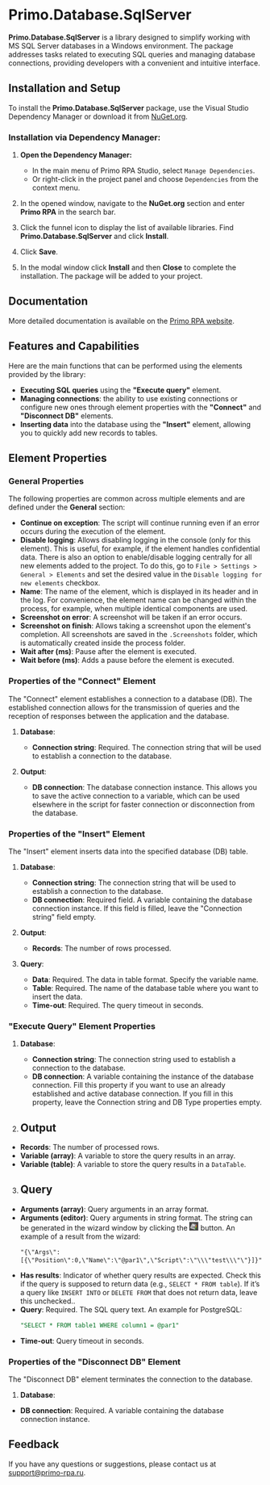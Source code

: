 # Primo.Database.SqlServer

**Primo.Database.SqlServer** is a library designed to simplify working with MS SQL Server databases in a Windows environment. The package addresses tasks related to executing SQL queries and managing database connections, providing developers with a convenient and intuitive interface.

## Installation and Setup

To install the **Primo.Database.SqlServer** package, use the Visual Studio Dependency Manager or download it from [NuGet.org](https://www.nuget.org/).

### Installation via Dependency Manager:

1. **Open the Dependency Manager:**
   - In the main menu of Primo RPA Studio, select `Manage Dependencies`.
   - Or right-click in the project panel and choose `Dependencies` from the context menu.

2. In the opened window, navigate to the **NuGet.org** section and enter **Primo RPA** in the search bar.

3. Click the funnel icon to display the list of available libraries. Find **Primo.Database.SqlServer** and click **Install**.

4. Click **Save**.

5. In the modal window click **Install** and then **Close** to complete the installation. The package will be added to your project.

## Documentation

More detailed documentation is available on the [Primo RPA website](https://docs.primo-rpa.com).

## Features and Capabilities

Here are the main functions that can be performed using the elements provided by the library:

- **Executing SQL queries** using the **"Execute query"** element.
- **Managing connections**: the ability to use existing connections or configure new ones through element properties with the **"Connect"** and **"Disconnect DB"** elements.
- **Inserting data** into the database using the **"Insert"** element, allowing you to quickly add new records to tables.

## Element Properties

### General Properties
The following properties are common across multiple elements and are defined under the **General** section:

- **Continue on exception**: The script will continue running even if an error occurs during the execution of the element.
- **Disable logging**: Allows disabling logging in the console (only for this element). This is useful, for example, if the element handles confidential data. There is also an option to enable/disable logging centrally for all new elements added to the project. To do this, go to `File > Settings > General > Elements` and set the desired value in the `Disable logging for new elements` checkbox.
- **Name**: The name of the element, which is displayed in its header and in the log. For convenience, the element name can be changed within the process, for example, when multiple identical components are used.
- **Screenshot on error**: A screenshot will be taken if an error occurs.
- **Screenshot on finish**: Allows taking a screenshot upon the element's completion. All screenshots are saved in the `.Screenshots` folder, which is automatically created inside the process folder.
- **Wait after (ms)**: Pause after the element is executed.
- **Wait before (ms)**: Adds a pause before the element is executed.

### Properties of the "Connect" Element

The "Connect" element establishes a connection to a database (DB). The established connection allows for the transmission of queries and the reception of responses between the application and the database.

1. **Database**:
   - **Connection string**: Required. The connection string that will be used to establish a connection to the database.

2. **Output**:
   - **DB connection**: The database connection instance. This allows you to save the active connection to a variable, which can be used elsewhere in the script for faster connection or disconnection from the database.

### Properties of the "Insert" Element

The "Insert" element inserts data into the specified database (DB) table.

1. **Database**:
   - **Connection string**: The connection string that will be used to establish a connection to the database.
   - **DB connection**: Required field. A variable containing the database connection instance. If this field is filled, leave the "Connection string" field empty.

2. **Output**:
   - **Records**: The number of rows processed.

3. **Query**:
   - **Data**: Required. The data in table format. Specify the variable name.
   - **Table**: Required. The name of the database table where you want to insert the data.
   - **Time-out**: Required. The query timeout in seconds.

### "Execute Query" Element Properties

1. **Database**:
   
   - **Connection string**: The connection string used to establish a connection to the database. 
   - **DB connection**: A variable containing the instance of the database connection. Fill this property if you want to use an already established and active database connection. If you fill in this property, leave the Connection string and DB Type properties empty.

2. ## Output

- **Records**: The number of processed rows.
- **Variable (array)**: A variable to store the query results in an array.
- **Variable (table)**: A variable to store the query results in a `DataTable`.

3. ## Query

- **Arguments (array)**: Query arguments in an array format.
- **Arguments (editor)**: Query arguments in string format. The string can be generated in the wizard window by clicking the ![alt text](image-1.png) button. An example of a result from the wizard:
     ```plaintext
     "{\"Args\":[{\"Position\":0,\"Name\":\"@par1\",\"Script\":\"\\\"test\\\"\"}]}"
     ```
- **Has results**: Indicator of whether query results are expected. Check this if the query is supposed to return data (e.g., `SELECT * FROM table`). If it’s a query like `INSERT INTO` or `DELETE FROM` that does not return data, leave this unchecked..
- **Query**: Required. The SQL query text. An example for PostgreSQL:
     ```sql
     "SELECT * FROM table1 WHERE column1 = @par1"
     ```
- **Time-out**: Query timeout in seconds.

### Properties of the "Disconnect DB" Element

The "Disconnect DB" element terminates the connection to the database.

1. **Database**:
- **DB connection**: Required. A variable containing the database connection instance.

## Feedback

If you have any questions or suggestions, please contact us at [support@primo-rpa.ru](mailto:support@primo-rpa.ru).
